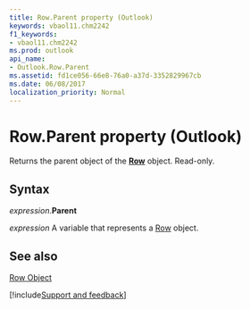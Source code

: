 ```yaml
---
title: Row.Parent property (Outlook)
keywords: vbaol11.chm2242
f1_keywords:
- vbaol11.chm2242
ms.prod: outlook
api_name:
- Outlook.Row.Parent
ms.assetid: fd1ce056-66e8-76a0-a37d-3352829967cb
ms.date: 06/08/2017
localization_priority: Normal
---
```



# Row.Parent property (Outlook)

Returns the parent object of the  **[Row](Outlook.Row.md)** object. Read-only.


## Syntax

_expression_.**Parent**

_expression_ A variable that represents a [Row](Outlook.Row.md) object.


## See also


[Row Object](Outlook.Row.md)

[!include[Support and feedback](~/includes/feedback-boilerplate.md)]